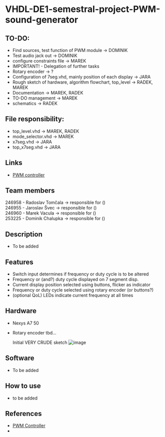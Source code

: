 # VHDL-DE1-semestral-project-PWM-sound-generator
## TO-DO:

- Find sources, test function of PWM module -> DOMINIK
- Test audio jack out -> DOMINIK
- configure constraints file -> MAREK
- IMPORTANT! - Delegation of further tasks
- Rotary encoder -> ?
- Configuration of 7seg.vhd, mainly position of each display -> JARA
- Rough sketch of hardware, algorithm flowchart, top_level -> RADEK, MAREK
- Documentation -> MAREK, RADEK
- TO-DO management -> MAREK
- schematics -> RADEK

## File responsibility:
- top_level.vhd -> MAREK, RADEK
- mode_selector.vhd -> MAREK
- x7seg.vhd -> JARA
- top_x7seg.vhd -> JARA

## Links
- [PWM controller](https://vhdlwhiz.com/pwm-controller/)
## Team members

246958 - Radoslav Tomčala -> responsible for ()\
246955 - Jaroslav Švec -> responsible for ()\
246960 - Marek Vacula -> responsible for ()\
253225 - Dominik Chalupka -> responsible for ()
## Description

- To be added
## Features
- Switch input determines if frequency or duty cycle is to be altered
- Frequency or (and?) duty cycle displayed on 7 segment disp.
- Current display position selected using buttons, flicker as indicator 
- Frequency or duty cycle selected using rotary encoder (or buttons?) 
- (optional QoL) LEDs indicate current frequency at all times
## Hardware

- Nexys A7 50
- Rotary encoder tbd...

  Initial VERY CRUDE sketch
![image](https://github.com/Raddyn/VHDL-DE1-semestral-project-PWM-sound-generator/assets/80957105/55b190b3-6be2-4799-94ce-5403db5ddbc4)
  
## Software

- To be added
## How to use

- to be added
## References
- [PWM Controller](https://vhdlwhiz.com/pwm-controller/)
- 
